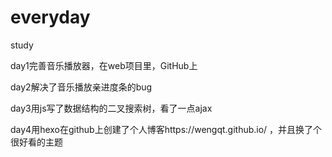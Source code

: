 # everyday
study

day1完善音乐播放器，在web项目里，GitHub上

day2解决了音乐播放亲进度条的bug

day3用js写了数据结构的二叉搜索树，看了一点ajax

day4用hexo在github上创建了个人博客https://wengqt.github.io/
    ，并且换了个很好看的主题